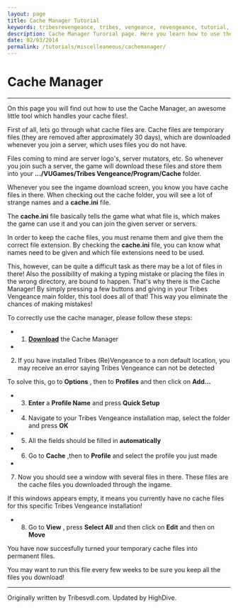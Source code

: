 ```yaml
---
layout: page
title: Cache Manager Tutorial
keywords: tribesrevengeance, tribes, vengeance, revengeance, tutorial, guide, cache, manager, installation, instruction, file, move, rename, manual, file, permanent
description: Cache Manager Turorial page. Here you learn how to use the Cache Manager.
date: 02/03/2014
permalink: /tutorials/miscelleaneous/cachemanager/
---
```


# Cache Manager

* * *

On this page you will find out how to use the Cache Manager, an awesome little tool which handles your cache files!.

  

First of all, lets go through what cache files are. Cache files are temporary files (they are removed after approximately 30 days), which are downloaded whenever you join a server, which uses files you do not have.

  

Files coming to mind are server logo's, server mutators, etc. So whenever you join such a server, the game will download these files and store them into your **.../VUGames/Tribes Vengeance/Program/Cache** folder.

  

Whenever you see the ingame download screen, you know you have cache files in there. When checking out the cache folder, you will see a lot of strange names and a **cache.ini** file.

  

The **cache.ini** file basically tells the game what what file is, which makes the game can use it and you can join the given server or servers.

  

In order to keep the cache files, you must rename them and give them the correct file extension. By checking the **cache.ini** file, you can know what names need to be given and which file extensions need to be used.

  

This, however, can be quite a difficult task as there may be a lot of files in there! Also the possibility of making a typing mistake or placing the files in the wrong directory, are bound to happen. That's why there is the Cache Manager! By simply pressing a few buttons and giving in your Tribes Vengeance main folder, this tool does all of that! This way you eliminate the chances of making mistakes!

  

To correctly use the cache manager, please follow these steps:

- 1. **[Download](/downloads/miscellaneous/TVCacheManager.zip)** the Cache Manager
- 

2. If you have installed Tribes (Re)Vengeance to a non default location, you may receive an error saying Tribes Vengeance can not be detected

To solve this, go to **Options** , then to **Profiles** and then click on **Add...**

- 3. **Enter** a **Profile Name** and press **Quick Setup**
- 4. Navigate to your Tribes Vengeance installation map, select the folder and press **OK**
- 5. All the fields should be filled in **automatically**
- 6. Go to **Cache** ,then to **Profile** and select the profile you just made
- 

7. Now you should see a window with several files in there. These files are the cache files you downloaded through the ingame.

If this windows appears empty, it means you currently have no cache files for this specific Tribes Vengeance installation!

- 8. Go to **View** , press **Select All** and then click on **Edit** and then on **Move**
  

You have now succesfully turned your temporary cache files into permanent files.

  

You may want to run this file every few weeks to be sure you keep all the files you download!

  

* * *
  

Originally written by Tribesvdl.com. Updated by HighDive.
